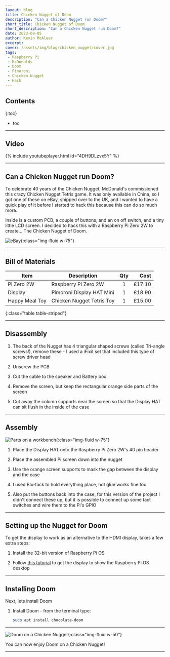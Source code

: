 ```yaml
---
layout: blog
title: Chicken Nugget of Doom
description: "Can a Chicken Nugget run Doom?"
short_title: Chicken Nugget of Doom
short_description: "Can a Chicken Nugget run Doom?"
date: 2023-08-05
author: Kevin McAleer
excerpt: 
cover: /assets/img/blog/chicken_nugget/cover.jpg
tags: 
 - Raspberry Pi
 - McDonalds
 - Doom
 - Pimoroni
 - Chicken Nugget
 - Hack
---
```


## Contents

{:toc}
* toc

---

## Video

{% include youtubeplayer.html id="4DH9DLzvx5Y" %}

---

## Can a Chicken Nugget run Doom?

To celebrate 40 years of the Chicken Nugget, McDonald's commissioned this crazy Chicken Nugget Tetris game. It was only available in China, so I got one of these on eBay, shipped over to the UK, and I wanted to have a quick play of it before I started to hack this because this can do so much more.

Inside is a custom PCB, a couple of buttons, and an on off switch, and a tiny little LCD screen. I decided to hack this with a Raspberry Pi Zero 2W to create... The Chicken Nugget of Doom.

![eBay](/assets/img/blog/chicken_nugget/ebay.jpg){:class="img-fluid w-75"}

---

## Bill of Materials

Item           | Description               | Qty |   Cost
---------------|---------------------------|:---:|------:
Pi Zero 2W     | Raspberry Pi Zero 2W      |  1  | £17.10
Display        | Pimoroni Display HAT Mini |  1  | £18.90
Happy Meal Toy | Chicken Nugget Tetris Toy |  1  | £15.00
{:class="table table-striped"}

---

## Disassembly

1. The back of the Nugget has 4 triangular shaped screws (called Tri-angle screws!), remove these - I used a iFixit set that included this type of screw driver head

1. Unscrew the PCB

1. Cut the cable to the speaker and Battery box

1. Remove the screen, but keep the rectangular orange side parts of the screen

1. Cut away the column supports near the screen so that the Display HAT can sit flush in the inside of the case

---

## Assembly

![Parts on a workbench](/assets/img/blog/chicken_nugget/parts.jpg){:class="img-fluid w-75"}

1. Place the Display HAT onto the Raspberry Pi Zero 2W's 40 pin header

1. Place the assembled Pi screen down into the nugget

1. Use the orange screen supports to mask the gap between the display and the case

1. I used Blu-tack to hold everything place, hot glue works fine too

1. Also put the buttons back into the case, for this version of the project I didn't connect these up, but it is possible to connect up some tact switches and wire them to the Pi's GPIO

---

## Setting up the Nugget for Doom

To get the display to work as an alternative to the HDMI display, takes a few extra steps:

1. Install the 32-bit version of Raspberry Pi OS

1. Follow [this tutorial](https://jackgovier.co.uk/2022/01/20/setting-up-pimoroni-display-hat-mini-with-raspberry-pi-zero-2-w/) to get the display to show the Raspberry Pi OS desktop

---

## Installing Doom

Next,  lets install Doom

1. Install Doom - from the terminal type:

    ```bash
    sudo apt install chocolate-doom
    ```

---

![Doom on a Chicken Nugget](/assets/img/blog/chicken_nugget/doom.jpg){:class="img-fluid w-50"}

You can now enjoy Doom on a Chicken Nugget!

---
